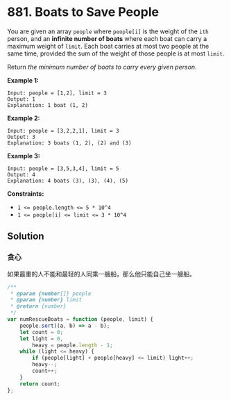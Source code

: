 # 881. Boats to Save People

You are given an array `people` where `people[i]` is the weight of the `ith` person, and an **infinite number of boats** where each boat can carry a maximum weight of `limit`. Each boat carries at most two people at the same time, provided the sum of the weight of those people is at most `limit`.

Return _the minimum number of boats to carry every given person_.

**Example 1:**

```
Input: people = [1,2], limit = 3
Output: 1
Explanation: 1 boat (1, 2)
```

**Example 2:**

```
Input: people = [3,2,2,1], limit = 3
Output: 3
Explanation: 3 boats (1, 2), (2) and (3)
```

**Example 3:**

```
Input: people = [3,5,3,4], limit = 5
Output: 4
Explanation: 4 boats (3), (3), (4), (5)
```

**Constraints:**

-   `1 <= people.length <= 5 * 10^4`
-   `1 <= people[i] <= limit <= 3 * 10^4`

## Solution

### 贪心

如果最重的人不能和最轻的人同乘一艘船，那么他只能自己坐一艘船。

```javascript
/**
 * @param {number[]} people
 * @param {number} limit
 * @return {number}
 */
var numRescueBoats = function (people, limit) {
    people.sort((a, b) => a - b);
    let count = 0;
    let light = 0,
        heavy = people.length - 1;
    while (light <= heavy) {
        if (people[light] + people[heavy] <= limit) light++;
        heavy--;
        count++;
    }
    return count;
};
```

